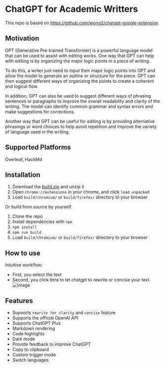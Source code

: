 # ChatGPT for Academic Writters
This repo is based on https://github.com/wong2/chatgpt-google-extension

## Motivation 
GPT (Generative Pre-trained Transformer) is a powerful language model that can be used to assist with editing works. One way that GPT can help with editing is by organizing the major logic points in a piece of writing.

To do this, a writer just need to input their major logic points into GPT and allow the model to generate an outline or structure for the piece. GPT can then suggest different ways of organizing the points to create a coherent and logical flow.

In addition, GPT can also be used to suggest different ways of phrasing sentences or paragraphs to improve the overall readability and clarity of the writing. The model can identify common grammar and syntax errors and make suggestions for corrections.

Another way that GPT can be useful for editing is by providing alternative phrasings or word choices to help avoid repetition and improve the variety of language used in the writing.

## Supported Platforms 

Overleaf, HackMd

## Installation
1. Download the [build.zip]([https://github.com/xiaofen9/chatgpt-writting-extension/blob/main/gptwritter.crx](https://github.com/xiaofen9/chatgpt-writting-extension/blob/main/build.zip)) and unzip it
2. Open `chrome://extensions` in your chrome, and click `load unpacked`
3. Load `build/chromium/` or `build/firefox/` directory to your browser


Or build from source by yourself.

1. Clone the repo
2. Install dependencies with `npm`
3. `npm install`
3. `npm run build`
4. Load `build/chromium/` or `build/firefox/` directory to your browser


## How to use
Intuitive workflow:
- First, you select the text
- Second, you click btns to let chatgpt to rewrite or concise your text.
![image](https://user-images.githubusercontent.com/20917869/221438513-3ac5bfb4-3d73-4fae-97a5-1c14622d96af.png)

## Features
- Supoorts `rewrite for clarity` and `concise` feature
- Supports the official OpenAI API
- Supports ChatGPT Plus
- Markdown rendering
- Code highlights
- Dark mode
- Provide feedback to improve ChatGPT
- Copy to clipboard
- Custom trigger mode
- Switch languages


